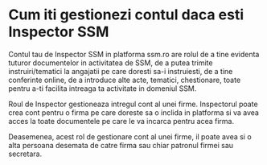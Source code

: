 # Cum iti gestionezi contul daca esti Inspector SSM

Contul tau de  Inspector SSM in platforma ssm.ro are rolul de a tine evidenta tuturor documentelor in activitatea de SSM,  de a putea trimite instruiri/tematici la angajatii pe care doresti sa-i instruiesti, de a tine conferinte online, de a introduce alte acte, tematici, chestionare, toate pentru a-ti facilita intreaga ta activitate in domeniul SSM. 

Roul de Inspector gestioneaza intregul cont al unei firme. Inspectorul poate crea cont pentru o firma pe care doreste sa o inclida in platforma si va avea acces la toate documentele pe care le va incarca pentru acea firma. 

Deasemenea, acest rol de gestionare cont al unei firme, il poate avea si o alta persoana desemata de catre firma sau chiar patronul firmei sau secretara. 



  

